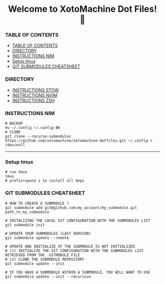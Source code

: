 <h1 align="center">Welcome to XotoMachine Dot Files! 👋</h1>

### TABLE OF CONTENTS

- [TABLE OF CONTENTS](#table-of-contents)
- [DIRECTORY](#directory)
- [INSTRUCTIONS NIM](#instructions-nim)
- [Setup tmux](#setup-tmux)
- [GIT SUBMODULES CHEATSHEET](#git-submodules-cheatsheet)

### DIRECTORY

- [INSTRUCTIONS STOW](./documentation/STOW.md)
- [INSTRUCTIONS NVIM](./nvim/README.md)
- [INSTRUCTIONS ZSH](./zsh/README.md)

### INSTRUCTIONS NIM

```shell
# BACKUP 
mv ~/.config ~/.config-BK
# CLONE
git clone --recurse-submodules https://github.com/xotomachine/xotomachine-dotfiles.git ~/.config > /dev/null
```

<hr>

### Setup tmux
```shell
# run tmux
tmux 
# prefix+space i to install all deps 
```

### GIT SUBMODULES CHEATSHEET

```shell
# HOW TO CREATE A SUBMODULE ?
git submodule add git@github.com:my_account/my_submodule.git path_to_my_submodule 

# INITALIZING THE LOCAL GIT CONFIGURATION WITH THE SUBMODULES LIST
git submodule init 

# UPDATE YOUR SUBMODULES (LAST VERSION)
git submodule update --remote 

# UPDATE AND INITIALIZE IF THE SUBMODULE IS NOT INITIALIZED.
# (1) INITIALIZE THE GIT CONFIGURATION WITH THE SUBMODULES LIST RETRIEVED FROM THE .GITMODULE FILE
# (2) CLONE THE SUBMODULE REPOSITORY
git submodule update --init

# IF YOU HAVE A SUBMODULE WITHIN A SUBMODULE, YOU WILL WANT TO USE
git submodule update --init --recursive 
```